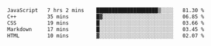<!--START_SECTION:waka-->

```txt
JavaScript   7 hrs 2 mins    ████████████████████▒░░░░   81.30 %
C++          35 mins         █▓░░░░░░░░░░░░░░░░░░░░░░░   06.85 %
CSS          19 mins         █░░░░░░░░░░░░░░░░░░░░░░░░   03.66 %
Markdown     17 mins         █░░░░░░░░░░░░░░░░░░░░░░░░   03.45 %
HTML         10 mins         ▓░░░░░░░░░░░░░░░░░░░░░░░░   02.07 %
```

<!--END_SECTION:waka-->
